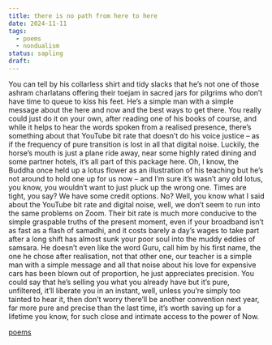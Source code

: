```yaml
---
title: there is no path from here to here
date: 2024-11-11
tags:
  - poems
  - nondualism
status: sapling
draft:
---
```

You can tell by his collarless shirt and tidy slacks
that he’s not one of those ashram charlatans
offering their toejam in sacred jars for pilgrims
who don’t have time to queue to kiss his feet.
He’s a simple man with a simple message
about the here and now and the best ways to get there.
You really could just do it on your own, after reading
one of his books of course, and while it helps
to hear the words spoken from a realised presence,
there’s something about that YouTube bit rate
that doesn’t do his voice justice –⁠ as if the frequency 
of pure transition is lost in all that digital noise.
Luckily, the horse’s mouth is just a plane ride away,
near some highly rated dining and some partner hotels,
it’s all part of this package here. Oh, I know, the Buddha
once held up a lotus flower as an illustration of his teaching
but he’s not around to hold one up for us now –⁠ 
and I’m sure it’s wasn’t any old lotus, you know,
you wouldn’t want to just pluck up the wrong one.
Times are tight, you say? We have some credit
options. No? Well, you know what I said about 
the YouTube bit rate and digital noise, well,
we don’t seem to run into the same problems on Zoom.
Their bit rate is much more conducive to the simple
graspable truths of the present moment, even if your
broadband isn’t as fast as a flash of samadhi,
and it costs barely a day’s wages to take part
after a long shift has almost sunk your poor soul
into the muddy eddies of samsara. He doesn’t even
like the word Guru, call him by his first name,
the one he chose after realisation, not that other one,
our teacher is a simple man with a simple message
and all that noise about his love for expensive cars
has been blown out of proportion, he just appreciates
precision. You could say that he’s selling you
what you already have but it’s pure, unfiltered,
it’ll liberate you in an instant, well, unless
you’re simply too tainted to hear it, then don’t worry
there’ll be another convention next year, far
more pure and precise than the last time,
it’s worth saving up for a lifetime you know,
for such close and intimate access to the power of Now. 


[poems](poems.md)